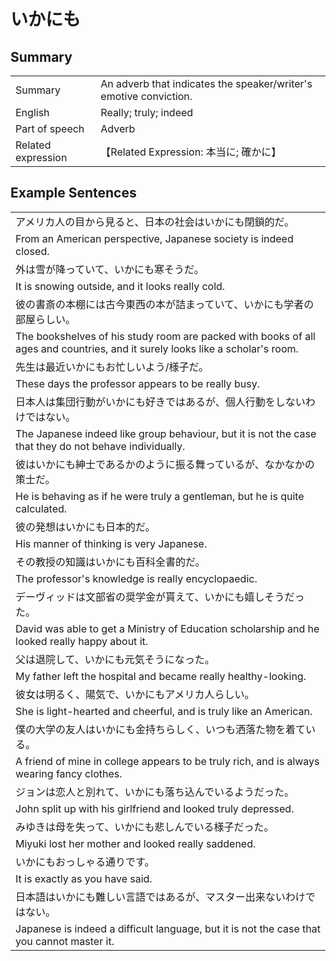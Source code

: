 # いかにも

## Summary

<table><tr>   <td>Summary</td>   <td>An adverb that indicates the speaker/writer's emotive conviction.</td></tr><tr>   <td>English</td>   <td>Really; truly; indeed</td></tr><tr>   <td>Part of speech</td>   <td>Adverb</td></tr><tr>   <td>Related expression</td>   <td>【Related Expression: 本当に; 確かに】</td></tr></table>

## Example Sentences

<table><tr><td>アメリカ人の目から見ると、日本の社会はいかにも閉鎖的だ。</td></tr><tr><td>From an American perspective, Japanese society is indeed closed.</td></tr><tr><td>外は雪が降っていて、いかにも寒そうだ。</td></tr><tr><td>It is snowing outside, and it looks really cold.</td></tr><tr><td>彼の書斎の本棚には古今東西の本が詰まっていて、いかにも学者の部屋らしい。</td></tr><tr><td>The bookshelves of his study room are packed with books of all ages and countries, and it surely looks like a scholar's room.</td></tr><tr><td>先生は最近いかにもお忙しいよう/様子だ。</td></tr><tr><td>These days the professor appears to be really busy.</td></tr><tr><td>日本人は集団行動がいかにも好きではあるが、個人行動をしないわけではない。</td></tr><tr><td>The Japanese indeed like group behaviour, but it is not the case that they do not behave individually.</td></tr><tr><td>彼はいかにも紳士であるかのように振る舞っているが、なかなかの策士だ。</td></tr><tr><td>He is behaving as if he were truly a gentleman, but he is quite calculated.</td></tr><tr><td>彼の発想はいかにも日本的だ。</td></tr><tr><td>His manner of thinking is very Japanese.</td></tr><tr><td>その教授の知識はいかにも百科全書的だ。</td></tr><tr><td>The professor's knowledge is really encyclopaedic.</td></tr><tr><td>デーヴィッドは文部省の奨学金が貰えて、いかにも嬉しそうだった。</td></tr><tr><td>David was able to get a Ministry of Education scholarship and he looked really happy about it.</td></tr><tr><td>父は退院して、いかにも元気そうになった。</td></tr><tr><td>My father left the hospital and became really healthy-looking.</td></tr><tr><td>彼女は明るく、陽気で、いかにもアメリカ人らしい。</td></tr><tr><td>She is light-hearted and cheerful, and is truly like an American.</td></tr><tr><td>僕の大学の友人はいかにも金持ちらしく、いつも洒落た物を着ている。</td></tr><tr><td>A friend of mine in college appears to be truly rich, and is always wearing fancy clothes.</td></tr><tr><td>ジョンは恋人と別れて、いかにも落ち込んでいるようだった。</td></tr><tr><td>John split up with his girlfriend and looked truly depressed.</td></tr><tr><td>みゆきは母を失って、いかにも悲しんでいる様子だった。</td></tr><tr><td>Miyuki lost her mother and looked really saddened.</td></tr><tr><td>いかにもおっしゃる通りです。</td></tr><tr><td>It is exactly as you have said.</td></tr><tr><td>日本語はいかにも難しい言語ではあるが、マスター出来ないわけではない。</td></tr><tr><td>Japanese is indeed a difficult language, but it is not the case that you cannot master it.</td></tr></table>

